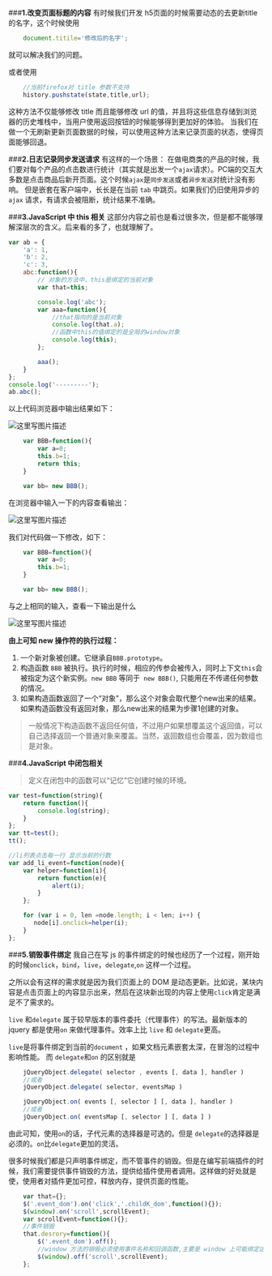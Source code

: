 ###**1.改变页面标题的内容**
有时候我们开发 h5页面的时候需要动态的去更新title 的名字，这个时候使用
```javascript
	document.titile='修改后的名字';
```
就可以解决我们的问题。

或者使用
```javascript
	//当前firefox对 title 参数不支持
	history.pushstate(state,title,url);
```

这种方法不仅能够修改 title 而且能够修改 url 的值，并且将这些信息存储到浏览器的历史堆栈中，当用户使用返回按钮的时候能够得到更加好的体验。
当我们在做一个无刷新更新页面数据的时候，可以使用这种方法来记录页面的状态，使得页面能够回退。


###**2.日志记录同步发送请求**
有这样的一个场景：
在做电商类的产品的时候，我们要对每个产品的点击数进行统计（其实就是出发一个` ajax `请求）。PC端的交互大多数是点击商品后新开页面。这个时候` ajax `是`同步发送`或者`异步发送`对统计没有影响。
但是嵌套在客户端中，长长是在当前 `tab` 中跳页。如果我们仍旧使用异步的`ajax` 请求，有请求会被阻断，统计结果不准确。


###**3.JavaScript 中 this 相关**
这部分内容之前也是看过很多次，但是都不能够理解深层次的含义。后来看的多了，也就理解了。

```javascript
var ab = {
    'a': 1,
    'b': 2,
    'c': 3,
    abc:function(){
        // 对象的方法中，this是绑定的当前对象
        var that=this;

        console.log('abc');
        var aaa=function(){
            //that指向的是当前对象
            console.log(that.a);
            //函数中this的值绑定的是全局的window对象
            console.log(this);
        };

        aaa();
    }
};
console.log('---------');
ab.abc();
```
以上代码浏览器中输出结果如下：

![这里写图片描述](http://img.blog.csdn.net/20160104144023276)

```javascript
	var BBB=function(){
	    var a=0;
	    this.b=1;
	    return this;
	}

	var bb= new BBB();
```
在浏览器中输入一下的内容查看输出：

![这里写图片描述](http://img.blog.csdn.net/20160104144757327)

我们对代码做一下修改，如下：
```javascript
	var BBB=function(){
	    var a=0;
	    this.b=1;
	}

	var bb= new BBB();
```
与之上相同的输入，查看一下输出是什么

![这里写图片描述](http://img.blog.csdn.net/20160104150509110)

**由上可知 new  操作符的执行过程：**

 1. 一个新对象被创建。它继承自`BBB.prototype`。
 2. 构造函数 `BBB` 被执行。执行的时候，相应的传参会被传入，同时上下文`this`会被指定为这个新实例。`new BBB` 等同于` new BBB()`, 只能用在不传递任何参数的情况。
 3. 如果构造函数返回了一个“对象”，那么这个对象会取代整个new出来的结果。如果构造函数没有返回对象，那么new出来的结果为步骤1创建的对象。
 
 >一般情况下构造函数不返回任何值，不过用户如果想覆盖这个返回值，可以自己选择返回一个普通对象来覆盖。当然，返回数组也会覆盖，因为数组也是对象。

###**4.JavaScript 中闭包相关**

>定义在闭包中的函数可以“记忆”它创建时候的环境。

```javascript
var test=function(string){
    return function(){
        console.log(string);
    }
};
var tt=test();
tt();
```

```javascript
//li列表点击每一行 显示当前的行数 
var add_li_event=function(node){
    var helper=function(i){
        return function(e){
            alert(i);
        }
    };

    for (var i = 0, len =node.length; i < len; i++) {
       node[i].onclick=helper(i); 
    }
};
```

###**5.销毁事件绑定**
我自己在写 js 的事件绑定的时候也经历了一个过程，刚开始的时候`onclick`，`bind`，`live`，`delegate`,`on` 这样一个过程。

之所以会有这样的需求就是因为我们页面上的 DOM 是动态更新。比如说，某块内容是点击页面上的内容显示出来，然后在这块新出现的内容上使用`click`肯定是满足不了需求的。

`live` 和`delegate` 属于较早版本的事件委托（代理事件）的写法。最新版本的 jquery 都是使用`on` 来做代理事件。效率上比 `live` 和 `delegate`更高。

`live`是将事件绑定到当前的`document` ，如果文档元素嵌套太深，在冒泡的过程中影响性能。
而 `delegate`和`on` 的区别就是
```javascript
	jQueryObject.delegate( selector , events [, data ], handler )
	//或者
	jQueryObject.delegate( selector, eventsMap )
```

```javascript
	jQueryObject.on( events [, selector ] [, data ], handler )
	//或者
	jQueryObject.on( eventsMap [, selector ] [, data ] )
```
由此可知，使用`on`的话，子代元素的选择器是可选的。但是 `delegate`的选择器是必须的。`on`比`delegate`更加的灵活。

很多时候我们都是只声明事件绑定，而不管事件的销毁。但是在编写前端插件的时候，我们需要提供事件销毁的方法，提供给插件使用者调用。这样做的好处就是使，使用者对插件更加可控，释放内存，提供页面的性能。
```javascript
	var that={};
	$('.event_dom').on('click','.childK_dom',function(){});
	$(window).on('scroll',scrollEvent);
	var scrollEvent=function(){};
	//事件销毁
	that.desrory=function(){
		$('.event_dom').off();
		//window 方法的销毁必须使用事件名称和回调函数,主要是 window 上可能绑定这系统自定义的事件和回掉
		$(window).off('scroll',scrollEvent);
	};
```
